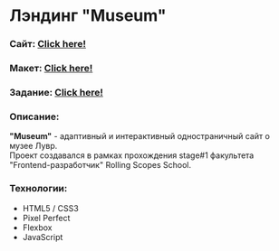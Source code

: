# Лэндинг "Museum"
### Сайт:  [Click here!](https://kybikn.github.io/museum/)

### Макет:  [Click here!](https://www.figma.com/file/xkP6mIaq7uG1Uru7CpasXq/Museum-04.09?node-id=0%3A1)

### Задание:  [Click here!](https://github.com/rolling-scopes-school/tasks/blob/master/tasks/museum/museum-stage1.md)


### Описание:
**"Museum"** - адаптивный и интерактивный одностраничный сайт о музее Лувр.<br>
Проект создавался в рамках прохождения stage#1 факультета "Frontend-разработчик" Rolling Scopes School.<br>

### Технологии:
- HTML5 / CSS3
- Pixel Perfect
- Flexbox
- JavaScript
